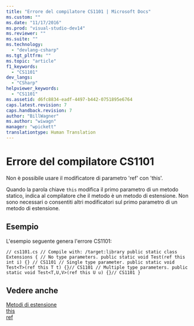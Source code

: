 ```yaml
---
title: "Errore del compilatore CS1101 | Microsoft Docs"
ms.custom: ""
ms.date: "11/17/2016"
ms.prod: "visual-studio-dev14"
ms.reviewer: ""
ms.suite: ""
ms.technology: 
  - "devlang-csharp"
ms.tgt_pltfrm: ""
ms.topic: "article"
f1_keywords: 
  - "CS1101"
dev_langs: 
  - "CSharp"
helpviewer_keywords: 
  - "CS1101"
ms.assetid: d6fc8834-eadf-4497-b442-0751895e6764
caps.latest.revision: 7
caps.handback.revision: 7
author: "BillWagner"
ms.author: "wiwagn"
manager: "wpickett"
translationtype: Human Translation
---
```

# Errore del compilatore CS1101
Non è possibile usare il modificatore di parametro 'ref' con 'this'.  
  
 Quando la parola chiave `this` modifica il primo parametro di un metodo statico, indica al compilatore che il metodo è un metodo di estensione. Non sono necessari o consentiti altri modificatori sul primo parametro di un metodo di estensione.  
  
## Esempio  
 L'esempio seguente genera l'errore CS1101:  
  
```  
// cs1101.cs // Compile with: /target:library public static class Extensions { // No type parameters. public static void Test(ref this int i) {} // CS1101 // Single type parameter. public static void Test<T>(ref this T t) {}// CS1101 // Multiple type parameters. public static void Test<T,U,V>(ref this U u) {}// CS1101 }  
```  
  
## Vedere anche  
 [Metodi di estensione](../../csharp/programming-guide/classes-and-structs/extension-methods.md)   
 [this](../../csharp/language-reference/keywords/this.md)   
 [ref](../../csharp/language-reference/keywords/ref.md)
